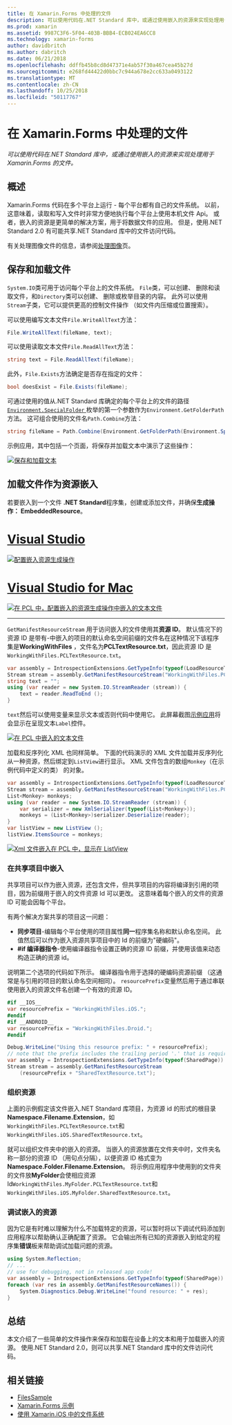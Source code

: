 ```yaml
---
title: 在 Xamarin.Forms 中处理的文件
description: 可以使用代码在.NET Standard 库中，或通过使用嵌入的资源来实现处理用于 Xamarin.Forms 的文件。
ms.prod: xamarin
ms.assetid: 9987C3F6-5F04-403B-BBB4-ECB024EA6CC8
ms.technology: xamarin-forms
author: davidbritch
ms.author: dabritch
ms.date: 06/21/2018
ms.openlocfilehash: ddffb45b8cd8d47371e4ab57f30a467cea45b27d
ms.sourcegitcommit: e268fd44422d0bbc7c944a678e2cc633a0493122
ms.translationtype: MT
ms.contentlocale: zh-CN
ms.lasthandoff: 10/25/2018
ms.locfileid: "50117767"
---
```

# <a name="file-handling-in-xamarinforms"></a>在 Xamarin.Forms 中处理的文件

_可以使用代码在.NET Standard 库中，或通过使用嵌入的资源来实现处理用于 Xamarin.Forms 的文件。_

## <a name="overview"></a>概述

Xamarin.Forms 代码在多个平台上运行 - 每个平台都有自己的文件系统。 以前，这意味着，读取和写入文件时非常方便地执行每个平台上使用本机文件 Api。 或者，嵌入的资源是更简单的解决方案，用于将数据文件的应用。 但是，使用.NET Standard 2.0 有可能共享.NET Standard 库中的文件访问代码。

有关处理图像文件的信息，请参阅[处理图像](~/xamarin-forms/user-interface/images.md)页。

<a name="Loading_and_Saving_Files" />

## <a name="saving-and-loading-files"></a>保存和加载文件

`System.IO`类可用于访问每个平台上的文件系统。 `File`类，可以创建、 删除和读取文件，和`Directory`类可以创建、 删除或枚举目录的内容。 此外可以使用`Stream`子类，它可以提供更高的控制文件操作 （如文件内压缩或位置搜索）。

可以使用编写文本文件`File.WriteAllText`方法：

```csharp
File.WriteAllText(fileName, text);
```

可以使用读取文本文件`File.ReadAllText`方法：

```csharp
string text = File.ReadAllText(fileName);
```

此外，`File.Exists`方法确定是否存在指定的文件：

```csharp
bool doesExist = File.Exists(fileName);
```

可通过使用的值从.NET Standard 库确定的每个平台上的文件的路径[ `Environment.SpecialFolder` ](xref:System.Environment.SpecialFolder)枚举的第一个参数作为`Environment.GetFolderPath`方法。 这可组合使用的文件名`Path.Combine`方法：

```csharp
string fileName = Path.Combine(Environment.GetFolderPath(Environment.SpecialFolder.LocalApplicationData), "temp.txt");
```

示例应用，其中包括一个页面，将保存并加载文本中演示了这些操作：

[![保存和加载文本](files-images/saveandload-sml.png "保存和加载应用程序中的文件")](files-images/saveandload.png#lightbox "保存和加载应用程序中的文件")

<a name="Loading_Files_Embedded_as_Resources" />

## <a name="loading-files-embedded-as-resources"></a>加载文件作为资源嵌入

若要嵌入到一个文件 **.NET Standard**程序集，创建或添加文件，并确保**生成操作： EmbeddedResource**。

# <a name="visual-studiotabwindows"></a>[Visual Studio](#tab/windows)

[![配置嵌入资源生成操作](files-images/vs-embeddedresource-sml.png "设置 EmbeddedResource BuildAction")](files-images/vs-embeddedresource.png#lightbox "设置 EmbeddedResource BuildAction")

# <a name="visual-studio-for-mactabmacos"></a>[Visual Studio for Mac](#tab/macos)

[![在 PCL 中，配置嵌入的资源生成操作中嵌入的文本文件](files-images/xs-embeddedresource-sml.png "设置 EmbeddedResource BuildAction")](files-images/xs-embeddedresource.png#lightbox "设置 EmbeddedResource BuildAction")

-----

`GetManifestResourceStream` 用于访问嵌入的文件使用其**资源 ID**。 默认情况下的资源 ID 是带有-中嵌入的项目的默认命名空间前缀的文件名在这种情况下该程序集是**WorkingWithFiles** ，文件名为**PCLTextResource.txt**，因此资源 ID 是`WorkingWithFiles.PCLTextResource.txt`。

```csharp
var assembly = IntrospectionExtensions.GetTypeInfo(typeof(LoadResourceText)).Assembly;
Stream stream = assembly.GetManifestResourceStream("WorkingWithFiles.PCLTextResource.txt");
string text = "";
using (var reader = new System.IO.StreamReader (stream)) {
    text = reader.ReadToEnd ();
}
```

`text`然后可以使用变量来显示文本或否则代码中使用它。 此屏幕截图[示例应用](https://developer.xamarin.com/samples/xamarin-forms/WorkingWithFiles/)将会显示在呈现文本`Label`控件。

 [![在 PCL 中嵌入的文本文件](files-images/pcltext-sml.png "嵌入文档中的应用程序中显示的 PCL")](files-images/pcltext.png#lightbox "嵌入文档中的应用程序中显示的 PCL")

加载和反序列化 XML 也同样简单。 下面的代码演示的 XML 文件加载并反序列化从一种资源，然后绑定到`ListView`进行显示。 XML 文件包含的数组`Monkey`（在示例代码中定义的类） 的对象。

```csharp
var assembly = IntrospectionExtensions.GetTypeInfo(typeof(LoadResourceText)).Assembly;
Stream stream = assembly.GetManifestResourceStream("WorkingWithFiles.PCLXmlResource.xml");
List<Monkey> monkeys;
using (var reader = new System.IO.StreamReader (stream)) {
    var serializer = new XmlSerializer(typeof(List<Monkey>));
    monkeys = (List<Monkey>)serializer.Deserialize(reader);
}
var listView = new ListView ();
listView.ItemsSource = monkeys;
```

 [![Xml 文件嵌入在 PCL 中，显示在 ListView](files-images/pclxml-sml.png "嵌入的 XML 文件在 ListView 中显示的 PCL")](files-images/pclxml.png#lightbox "PCL 显示在 ListView 中嵌入的 XML 文件")

<a name="Embedding_in_Shared_Projects" />

### <a name="embedding-in-shared-projects"></a>在共享项目中嵌入

共享项目可以作为嵌入资源，还包含文件，但共享项目的内容将编译到引用的项目，因为前缀用于嵌入的文件资源 Id 可以更改。 这意味着每个嵌入的文件的资源 ID 可能会因每个平台。

有两个解决方案共享的项目这一问题：

-  **同步项目**-编辑每个平台使用的项目属性**同一**程序集名称和默认命名空间。 此值然后可以作为嵌入资源共享项目中的 Id 的前缀为"硬编码"。
-  **#if 编译器指令**-使用编译器指令设置正确的资源 ID 前缀，并使用该值来动态构造正确的资源 id。


说明第二个选项的代码如下所示。 编译器指令用于选择的硬编码资源前缀 （这通常是与引用的项目的默认命名空间相同）。 `resourcePrefix`变量然后用于通过串联使用嵌入的资源文件名创建一个有效的资源 ID。

```csharp
#if __IOS__
var resourcePrefix = "WorkingWithFiles.iOS.";
#endif
#if __ANDROID__
var resourcePrefix = "WorkingWithFiles.Droid.";
#endif

Debug.WriteLine("Using this resource prefix: " + resourcePrefix);
// note that the prefix includes the trailing period '.' that is required
var assembly = IntrospectionExtensions.GetTypeInfo(typeof(SharedPage)).Assembly;
Stream stream = assembly.GetManifestResourceStream
    (resourcePrefix + "SharedTextResource.txt");
```

<a name="Organizing_Resources" />

### <a name="organizing-resources"></a>组织资源

上面的示例假定该文件嵌入.NET Standard 库项目，为资源 id 的形式的根目录**Namespace.Filename.Extension**，如`WorkingWithFiles.PCLTextResource.txt`和`WorkingWithFiles.iOS.SharedTextResource.txt`。

就可以组织文件夹中的嵌入的资源。 当嵌入的资源放置在文件夹中时，文件夹名称一部分的资源 ID （用句点分隔），以便资源 ID 格式变为**Namespace.Folder.Filename.Extension**。 将示例应用程序中使用到的文件夹的文件放**MyFolder**会使相应资源 Id`WorkingWithFiles.MyFolder.PCLTextResource.txt`和`WorkingWithFiles.iOS.MyFolder.SharedTextResource.txt`。

<a name="Debugging_Embedded_Resources" />

### <a name="debugging-embedded-resources"></a>调试嵌入的资源

因为它是有时难以理解为什么不加载特定的资源，可以暂时将以下调试代码添加到应用程序以帮助确认正确配置了资源。 它会输出所有已知的资源嵌入到给定的程序集**错误**板来帮助调试加载问题的资源。

```csharp
using System.Reflection;
// ...
// use for debugging, not in released app code!
var assembly = IntrospectionExtensions.GetTypeInfo(typeof(SharedPage)).Assembly;
foreach (var res in assembly.GetManifestResourceNames()) {
    System.Diagnostics.Debug.WriteLine("found resource: " + res);
}
```

## <a name="summary"></a>总结

本文介绍了一些简单的文件操作来保存和加载在设备上的文本和用于加载嵌入的资源。 使用.NET Standard 2.0，则可以共享.NET Standard 库中的文件访问代码。

## <a name="related-links"></a>相关链接

- [FilesSample](https://developer.xamarin.com/samples/xamarin-forms/WorkingWithFiles/)
- [Xamarin.Forms 示例](https://github.com/xamarin/xamarin-forms-samples)
- [使用 Xamarin.iOS 中的文件系统](~/ios/app-fundamentals/file-system.md)

